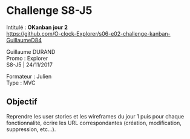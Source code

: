 # Challenge S8-J5
Intitulé : **OKanban jour 2**  
https://github.com/O-clock-Explorer/s06-e02-challenge-kanban-GuillaumeD84

Guillaume DURAND  
Promo : Explorer  
S8-J5 | 24/11/2017

Formateur : Julien  
Type : MVC

## Objectif
Reprendre les user stories et les wireframes du jour 1 puis pour chaque fonctionnalité, écrire les URL correspondantes (création, modification, suppression, etc...).
